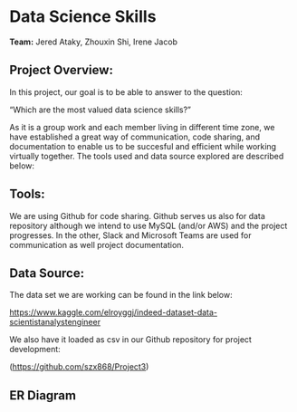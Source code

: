 # Data Science Skills

**Team:** Jered Ataky, Zhouxin Shi, Irene Jacob

## Project Overview:

In this project, our goal is to be able to answer to the question:

“Which are the most valued data science skills?” 

As it is a group work and each member living in different time zone, we have 
established a great way of communication, code sharing, and documentation to
enable us to be succesful and efficient while working virtually together.
The tools used and data source explored are described below: 

## Tools:

We are using Github for code sharing. Github serves us also for data repository 
although we intend to use MySQL (and/or AWS) and the project progresses.
In the other, Slack and Microsoft Teams are used for communication as well
project documentation.

## Data Source:

The data set we are working can be found in the link below:

https://www.kaggle.com/elroyggj/indeed-dataset-data-scientistanalystengineer


We also have it loaded as csv in our Github repository for project development:

(https://github.com/szx868/Project3)


## ER Diagram
